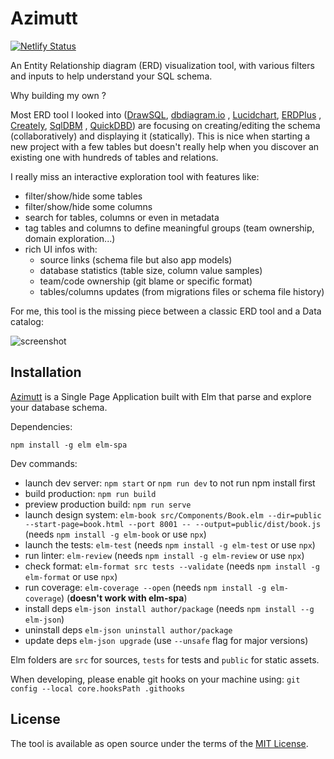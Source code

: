 # Azimutt

[![Netlify Status](https://api.netlify.com/api/v1/badges/c5073177-d6c0-4403-b8c2-ee4466234f52/deploy-status)](https://app.netlify.com/sites/azimutt/deploys)

An Entity Relationship diagram (ERD) visualization tool, with various filters and inputs to help understand your SQL
schema.

Why building my own ?

Most ERD tool I looked into ([DrawSQL](https://drawsql.app), [dbdiagram.io](https://dbdiagram.io)
, [Lucidchart](https://www.lucidchart.com/pages/examples/er-diagram-tool), [ERDPlus](https://erdplus.com)
, [Creately](https://creately.com/lp/er-diagram-tool-online), [SqlDBM](https://sqldbm.com)
, [QuickDBD](https://www.quickdatabasediagrams.com)) are focusing on creating/editing the schema (collaboratively) and
displaying it (statically). This is nice when starting a new project with a few tables but doesn't really help when you
discover an existing one with hundreds of tables and relations.

I really miss an interactive exploration tool with features like:

- filter/show/hide some tables
- filter/show/hide some columns
- search for tables, columns or even in metadata
- tag tables and columns to define meaningful groups (team ownership, domain exploration...)
- rich UI infos with:
    - source links (schema file but also app models)
    - database statistics (table size, column value samples)
    - team/code ownership (git blame or specific format)
    - tables/columns updates (from migrations files or schema file history)

For me, this tool is the missing piece between a classic ERD tool and a Data catalog:

![screenshot](public/assets/images/screenshot-gospeak-schema.png)

## Installation

[Azimutt](https://azimutt.app) is a Single Page Application built with Elm that parse and explore your database schema.

Dependencies:

```npm install -g elm elm-spa```

Dev commands:

- launch dev server: `npm start` or `npm run dev` to not run npm install first
- build production: `npm run build`
- preview production build: `npm run serve`
- launch design system: `elm-book src/Components/Book.elm --dir=public --start-page=book.html --port 8001 -- --output=public/dist/book.js` (needs `npm install -g elm-book` or use `npx`)
- launch the tests: `elm-test` (needs `npm install -g elm-test` or use `npx`)
- run linter: `elm-review` (needs `npm install -g elm-review` or use `npx`)
- check format: `elm-format src tests --validate` (needs `npm install -g elm-format` or use `npx`)
- run coverage: `elm-coverage --open` (needs `npm install -g elm-coverage`) (**doesn't work with elm-spa**)
- install deps `elm-json install author/package` (needs `npm install --g elm-json`)
- uninstall deps `elm-json uninstall author/package`
- update deps `elm-json upgrade` (use `--unsafe` flag for major versions)

Elm folders are `src` for sources, `tests` for tests and `public` for static assets.

When developing, please enable git hooks on your machine using: `git config --local core.hooksPath .githooks`

## License

The tool is available as open source under the terms of the [MIT License](https://opensource.org/licenses/MIT).
